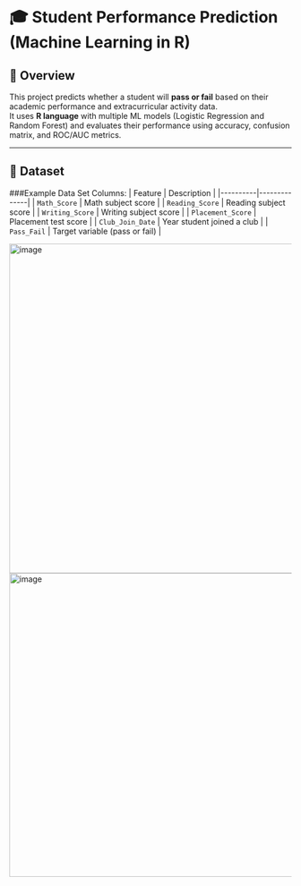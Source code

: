 # 🎓 Student Performance Prediction (Machine Learning in R)

## 🧠 Overview
This project predicts whether a student will **pass or fail** based on their academic performance and extracurricular activity data.  
It uses **R language** with multiple ML models (Logistic Regression and Random Forest) and evaluates their performance using accuracy, confusion matrix, and ROC/AUC metrics.

---

## 📂 Dataset


###Example Data Set Columns:
| Feature | Description |
|----------|--------------|
| `Math_Score` | Math subject score |
| `Reading_Score` | Reading subject score |
| `Writing_Score` | Writing subject score |
| `Placement_Score` | Placement test score |
| `Club_Join_Date` | Year student joined a club |
| `Pass_Fail` | Target variable (pass or fail) |


<img width="870" height="589" alt="image" src="https://github.com/user-attachments/assets/ca97805a-7ad4-4ef5-aa12-acdfeed2f7f2" />



<img width="876" height="543" alt="image" src="https://github.com/user-attachments/assets/b021accc-6272-471a-85e4-c6293addb36f" />

